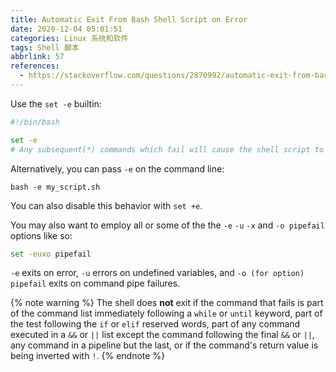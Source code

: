 ```yaml
---
title: Automatic Exit From Bash Shell Script on Error
date: 2020-12-04 05:01:51
categories: Linux 系统和软件
tags: Shell 脚本
abbrlink: 57
references:
  - https://stackoverflow.com/questions/2870992/automatic-exit-from-bash-shell-script-on-error
---
```

Use the `set -e` builtin:

```sh
#!/bin/bash

set -e
# Any subsequent(*) commands which fail will cause the shell script to exit immediately
```

Alternatively, you can pass `-e` on the command line:

```
bash -e my_script.sh
```

You can also disable this behavior with `set +e`.

You may also want to employ all or some of the the `-e` `-u` `-x` and `-o pipefail` options like so:

```sh
set -euxo pipefail
```

`-e` exits on error, `-u` errors on undefined variables, and `-o (for option) pipefail` exits on command pipe failures.

{% note warning %}
The shell does **not** exit if the command that fails is part of the command list immediately following a `while` or `until` keyword, part of the test following the `if` or `elif` reserved words, part of any command executed in a `&&` or `||` list except the command following the final `&&` or `||`, any command in a pipeline but the last, or if the command's return value is being inverted with `!`.
{% endnote %}

